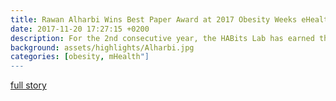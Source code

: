 ```yaml
---
title: Rawan Alharbi Wins Best Paper Award at 2017 Obesity Weeks eHealth/mHealth Section
date: 2017-11-20 17:27:15 +0200
description: For the 2nd consecutive year, the HABits Lab has earned the esteemed accolade for their work on passive sensing devices for studying eating behavior.
background: assets/highlights/Alharbi.jpg
categories: [obesity, mHealth"]
---
```

[full story](https://www.mccormick.northwestern.edu/computer-science/news-events/news/articles/2017/rawan-alharbi-wins-best-paper-award-at-2017-obesity-weeks.html)